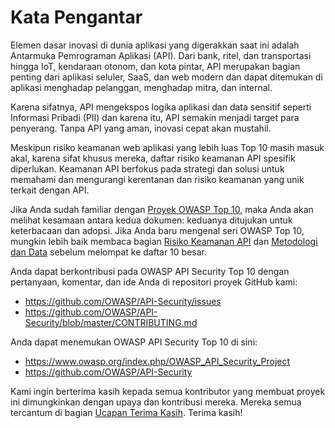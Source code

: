 # Kata Pengantar

Elemen dasar inovasi di dunia aplikasi yang digerakkan saat ini adalah 
Antarmuka Pemrograman Aplikasi (API). Dari bank, ritel, dan transportasi
hingga IoT, kendaraan otonom, dan kota pintar, API merupakan bagian penting 
dari aplikasi seluler, SaaS, dan web modern dan dapat ditemukan di aplikasi menghadap pelanggan, 
menghadap mitra, dan internal.

Karena sifatnya, API mengekspos logika aplikasi dan data sensitif seperti Informasi Pribadi (PII) dan karena itu, 
API semakin menjadi target para penyerang. Tanpa API yang aman, inovasi cepat akan mustahil.

Meskipun risiko keamanan web aplikasi yang lebih luas Top 10 masih masuk akal,
karena sifat khusus mereka, daftar risiko keamanan API spesifik diperlukan.
Keamanan API berfokus pada strategi dan solusi untuk memahami dan mengurangi 
kerentanan dan risiko keamanan yang unik terkait dengan API.

Jika Anda sudah familiar dengan [Proyek OWASP Top 10][1], maka Anda akan melihat
kesamaan antara kedua dokumen: keduanya ditujukan untuk keterbacaan dan adopsi. Jika Anda baru mengenal 
seri OWASP Top 10, mungkin lebih baik membaca bagian [Risiko Keamanan API][2] dan [Metodologi dan Data][3] 
sebelum melompat ke daftar 10 besar.

Anda dapat berkontribusi pada OWASP API Security Top 10 dengan pertanyaan, komentar,
dan ide Anda di repositori proyek GitHub kami:

* https://github.com/OWASP/API-Security/issues
* https://github.com/OWASP/API-Security/blob/master/CONTRIBUTING.md

Anda dapat menemukan OWASP API Security Top 10 di sini:

* https://www.owasp.org/index.php/OWASP_API_Security_Project
* https://github.com/OWASP/API-Security 

Kami ingin berterima kasih kepada semua kontributor yang membuat proyek ini dimungkinkan dengan upaya dan kontribusi mereka. 
Mereka semua tercantum di bagian [Ucapan Terima Kasih][4]. Terima kasih!

[1]: https://www.owasp.org/index.php/Category:OWASP_Top_Ten_Project
[2]: ./0x10-api-security-risks-id.md
[3]: ./0xd0-about-data-id.md  
[4]: ./0xd1-acknowledgments-id.md